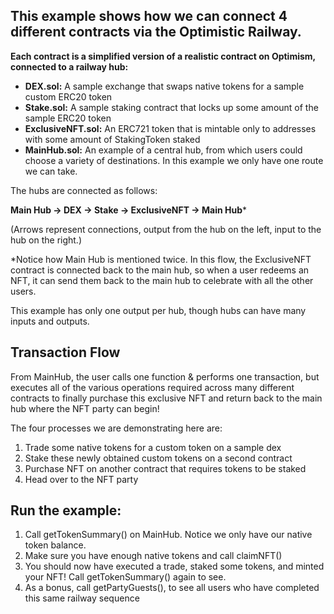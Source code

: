 ## This example shows how we can connect 4 different contracts via the Optimistic Railway.

**Each contract is a simplified version of a realistic contract on Optimism, connected to a railway hub:**

- **DEX.sol:** A sample exchange that swaps native tokens for a sample custom ERC20 token
- **Stake.sol:** A sample staking contract that locks up some amount of the sample ERC20 token
- **ExclusiveNFT.sol:** An ERC721 token that is mintable only to addresses with some amount of StakingToken staked
- **MainHub.sol:** An example of a central hub, from which users could choose a variety of destinations. In this example we only have one route we can take.

The hubs are connected as follows:

**Main Hub -> DEX -> Stake -> ExclusiveNFT -> Main Hub**\*

(Arrows represent connections, output from the hub on the left, input to the hub on the right.)

\*Notice how Main Hub is mentioned twice. In this flow, the ExclusiveNFT contract is connected back to the main hub, so when a user redeems an NFT, it can send them back to the main hub to celebrate with all the other users.

This example has only one output per hub, though hubs can have many inputs and outputs.

## Transaction Flow

From MainHub, the user calls one function & performs one transaction, but executes all of the various operations required across many different contracts to finally purchase this exclusive NFT and return back to the main hub where the NFT party can begin!

The four processes we are demonstrating here are:

1. Trade some native tokens for a custom token on a sample dex
2. Stake these newly obtained custom tokens on a second contract
3. Purchase NFT on another contract that requires tokens to be staked
4. Head over to the NFT party

## Run the example:

1. Call getTokenSummary() on MainHub. Notice we only have our native token balance.
2. Make sure you have enough native tokens and call claimNFT()
3. You should now have executed a trade, staked some tokens, and minted your NFT! Call getTokenSummary() again to see.
4. As a bonus, call getPartyGuests(), to see all users who have completed this same railway sequence
